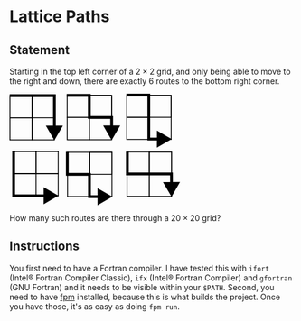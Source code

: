 # Lattice Paths
## Statement
Starting in the top left corner of a $2 \times 2$ grid, and only being able to move to the right and down, there are exactly $6$ routes to the bottom right corner.

<style>
.dynamic-fill {
    fill: black;
    stroke: black;
}

@media (prefers-color-scheme: dark) {
    .dynamic-fill {
        fill: white; 
        stroke: white;
    }
}
</style>

<svg width="79.873154mm" height="52.37521mm" viewBox="0 0 79.873154 52.37521" version="1.1" id="svg5">
  <defs id="defs2">
    <marker style="overflow:visible" id="TriangleStart" refX="0" refY="0" orient="auto-start-reverse" markerWidth="5.3244081" markerHeight="6.155385" viewBox="0 0 5.3244081 6.1553851" preserveAspectRatio="xMidYMid">
      <path transform="scale(0.5)" style="fill:context-stroke;fill-rule:evenodd;stroke:context-stroke;stroke-width:1pt" d="M 5.77,0 -2.88,5 V -5 Z" id="path135" class="dynamic-fill" />
    </marker>
    <marker style="overflow:visible" id="TriangleStart-8" refX="0" refY="0" orient="auto-start-reverse" markerWidth="5.3244081" markerHeight="6.155385" viewBox="0 0 5.3244081 6.1553851" preserveAspectRatio="xMidYMid">
      <path transform="scale(0.5)" style="fill:context-stroke;fill-rule:evenodd;stroke:context-stroke;stroke-width:1pt" d="M 5.77,0 -2.88,5 V -5 Z" id="path135-4" class="dynamic-fill" />
    </marker>
  </defs>
  <g id="layer1" transform="translate(-20.312816,-11.353531)">
    <g id="g382" style="stroke-width:0.4;stroke-dasharray:none;paint-order:fill markers stroke" transform="translate(0.00967479,-0.00834749)">
      <path id="rect323" style="fill:none;stroke-width:0.4;stroke-dasharray:none;paint-order:fill markers stroke" d="M 30.910775,22.676652 H 20.503141 v 10.407633 h 10.407634 z" class="dynamic-fill" />
      <path id="path342" style="fill:none;stroke-width:0.4;stroke-dasharray:none;paint-order:fill markers stroke" d="M 20.503141,12.269019 V 22.676652 H 30.910775 V 12.269019 Z" class="dynamic-fill" />
      <path id="path342-5" style="fill:none;stroke-width:0.4;stroke-dasharray:none;paint-order:fill markers stroke" d="M 30.910291,12.269291 V 22.676924 H 41.317925 V 12.269291 Z" class="dynamic-fill" />
      <path id="path327" style="fill:none;stroke-width:0.4;stroke-dasharray:none;paint-order:fill markers stroke" d="M 30.910775,12.269019 V 33.084285 H 41.318408 V 12.269019 Z" class="dynamic-fill" />
    </g>
    <g id="g382-3" style="stroke-width:0.4;stroke-dasharray:none;paint-order:fill markers stroke" transform="translate(26.83757,-0.11593656)">
      <path id="rect323-5" style="fill:none;stroke-width:0.4;stroke-dasharray:none;paint-order:fill markers stroke" d="M 30.910775,22.676652 H 20.503141 v 10.407633 h 10.407634 z" class="dynamic-fill" />
      <path id="path342-6" style="fill:none;stroke-width:0.4;stroke-dasharray:none;paint-order:fill markers stroke" d="M 20.503141,12.269019 V 22.676652 H 30.910775 V 12.269019 Z" class="dynamic-fill" />
      <path id="path342-5-2" style="fill:none;stroke-width:0.4;stroke-dasharray:none;paint-order:fill markers stroke" d="M 30.910291,12.269291 V 22.676924 H 41.317925 V 12.269291 Z" class="dynamic-fill" />
      <path id="path327-9" style="fill:none;stroke-width:0.4;stroke-dasharray:none;paint-order:fill markers stroke" d="M 30.910775,12.269019 V 33.084285 H 41.318408 V 12.269019 Z" class="dynamic-fill" />
    </g>
    <g id="g382-1" style="stroke-width:0.4;stroke-dasharray:none;paint-order:fill markers stroke" transform="translate(54.7238,-0.20781974)">
      <path id="rect323-2" style="fill:none;stroke-width:0.4;stroke-dasharray:none;paint-order:fill markers stroke" d="M 30.910775,22.676652 H 20.503141 v 10.407633 h 10.407634 z" class="dynamic-fill" />
      <path id="path342-7" style="fill:none;stroke-width:0.4;stroke-dasharray:none;paint-order:fill markers stroke" d="M 20.503141,12.269019 V 22.676652 H 30.910775 V 12.269019 Z" class="dynamic-fill" />
      <path id="path342-5-0" style="fill:none;stroke-width:0.4;stroke-dasharray:none;paint-order:fill markers stroke" d="M 30.910291,12.269291 V 22.676924 H 41.317925 V 12.269291 Z" class="dynamic-fill" />
      <path id="path327-93" style="fill:none;stroke-width:0.4;stroke-dasharray:none;paint-order:fill markers stroke" d="M 30.910775,12.269019 V 33.084285 H 41.318408 V 12.269019 Z" class="dynamic-fill" />
    </g>
    <path style="fill:none;stroke-width:1.3;stroke-linecap:butt;stroke-linejoin:miter;stroke-miterlimit:4;stroke-dasharray:none;marker-end:url(#TriangleStart);paint-order:normal" d="m 20.409742,12.293529 h 20.928059 v 16.36663" id="path1235" class="dynamic-fill" />
    <path style="fill:none;stroke-width:1.3;stroke-linecap:butt;stroke-linejoin:miter;stroke-miterlimit:4;stroke-dasharray:none;marker-end:url(#TriangleStart);paint-order:normal" d="M 47.095043,12.137392 H 57.70128 v 10.388436 h 10.470115 v 6.067825" id="path2560" class="dynamic-fill" />
    <path style="fill:none;stroke-width:1.3;stroke-linecap:butt;stroke-linejoin:miter;stroke-miterlimit:4;stroke-dasharray:none;marker-end:url(#TriangleStart);paint-order:normal" d="m 75.046604,12.003531 h 10.516274 v 20.644808 l 6.092806,0.02104" id="path3348" class="dynamic-fill" />
    <g id="g382-5" style="stroke-width:0.4;stroke-dasharray:none;paint-order:fill markers stroke" transform="matrix(0,1,1,0,10.061646,18.039938)">
      <path id="rect323-0" style="fill:none;stroke-width:0.4;stroke-dasharray:none;paint-order:fill markers stroke" d="M 30.910775,22.676652 H 20.503141 v 10.407633 h 10.407634 z" class="dynamic-fill" />
      <path id="path342-3" style="fill:none;stroke-width:0.4;stroke-dasharray:none;paint-order:fill markers stroke" d="M 20.503141,12.269019 V 22.676652 H 30.910775 V 12.269019 Z" class="dynamic-fill" />
      <path id="path342-5-6" style="fill:none;stroke-width:0.4;stroke-dasharray:none;paint-order:fill markers stroke" d="M 30.910291,12.269291 V 22.676924 H 41.317925 V 12.269291 Z" class="dynamic-fill" />
      <path id="path327-1" style="fill:none;stroke-width:0.4;stroke-dasharray:none;paint-order:fill markers stroke" d="M 30.910775,12.269019 V 33.084285 H 41.318408 V 12.269019 Z" class="dynamic-fill" />
    </g>
    <g id="g382-3-0" style="stroke-width:0.4;stroke-dasharray:none;paint-order:fill markers stroke" transform="translate(26.990101,26.582998)">
      <path id="rect323-5-6" style="fill:none;stroke-width:0.4;stroke-dasharray:none;paint-order:fill markers stroke" d="M 30.910775,22.676652 H 20.503141 v 10.407633 h 10.407634 z" class="dynamic-fill" />
      <path id="path342-6-3" style="fill:none;stroke-width:0.4;stroke-dasharray:none;paint-order:fill markers stroke" d="M 20.503141,12.269019 V 22.676652 H 30.910775 V 12.269019 Z" class="dynamic-fill" />
      <path id="path342-5-2-2" style="fill:none;stroke-width:0.4;stroke-dasharray:none;paint-order:fill markers stroke" d="M 30.910291,12.269291 V 22.676924 H 41.317925 V 12.269291 Z" class="dynamic-fill" />
      <path id="path327-9-0" style="fill:none;stroke-width:0.4;stroke-dasharray:none;paint-order:fill markers stroke" d="M 30.910775,12.269019 V 33.084285 H 41.318408 V 12.269019 Z" class="dynamic-fill" />
    </g>
    <g id="g382-1-6" style="stroke-width:0.4;stroke-dasharray:none;paint-order:fill markers stroke" transform="translate(54.876331,26.491115)">
      <path id="rect323-2-1" style="fill:none;stroke-width:0.4;stroke-dasharray:none;paint-order:fill markers stroke" d="M 30.910775,22.676652 H 20.503141 v 10.407633 h 10.407634 z" class="dynamic-fill" />
      <path id="path342-7-5" style="fill:none;stroke-width:0.4;stroke-dasharray:none;paint-order:fill markers stroke" d="M 20.503141,12.269019 V 22.676652 H 30.910775 V 12.269019 Z" class="dynamic-fill" />
      <path id="path342-5-0-5" style="fill:none;stroke-width:0.4;stroke-dasharray:none;paint-order:fill markers stroke" d="M 30.910291,12.269291 V 22.676924 H 41.317925 V 12.269291 Z" class="dynamic-fill" />
      <path id="path327-93-4" style="fill:none;stroke-width:0.4;stroke-dasharray:none;paint-order:fill markers stroke" d="M 30.910775,12.269019 V 33.084285 H 41.318408 V 12.269019 Z" class="dynamic-fill" />
    </g>
    <path style="fill:none;stroke-width:1.3;stroke-linecap:butt;stroke-linejoin:miter;stroke-miterlimit:4;stroke-dasharray:none;marker-end:url(#TriangleStart-8);paint-order:normal" d="m 22.24607,38.344176 v 20.92806 H 38.6127" id="path1235-7" class="dynamic-fill" />
    <path style="fill:none;stroke-width:1.3;stroke-linecap:butt;stroke-linejoin:miter;stroke-miterlimit:4;stroke-dasharray:none;marker-end:url(#TriangleStart-8);paint-order:normal" d="M 47.389208,38.651388 V 49.257625 H 57.777644 V 59.72774 h 6.067824" id="path2560-6" class="dynamic-fill" />
    <path style="fill:none;stroke-width:1.3;stroke-linecap:butt;stroke-linejoin:miter;stroke-miterlimit:4;stroke-dasharray:none;marker-end:url(#TriangleStart-8);paint-order:normal" d="m 75.527104,38.561587 v 10.516278 h 20.644808 l 0.02104,6.0928" id="path3348-5" class="dynamic-fill" />
  </g>
</svg>


How many such routes are there through a $20\times20$ grid?

## Instructions
You first need to have a Fortran compiler. I have tested this with `ifort` (Intel® Fortran Compiler Classic), `ifx` (Intel® Fortran Compiler) and `gfortran` (GNU Fortran) and it needs to be visible within your `$PATH`. Second, you need to have [fpm](https://fpm.fortran-lang.org/) installed, because this is what builds the project. Once you have those, it's as easy as doing `fpm run`.
